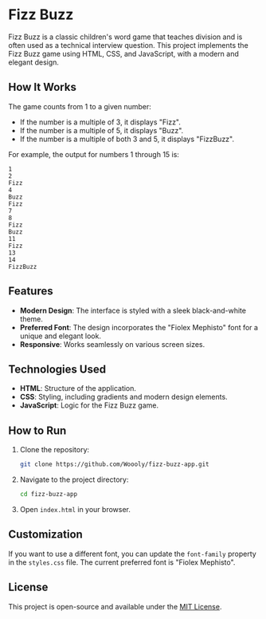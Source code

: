# Fizz Buzz

Fizz Buzz is a classic children's word game that teaches division and is often used as a technical interview question. This project implements the Fizz Buzz game using HTML, CSS, and JavaScript, with a modern and elegant design.

## How It Works

The game counts from 1 to a given number:
- If the number is a multiple of 3, it displays "Fizz".
- If the number is a multiple of 5, it displays "Buzz".
- If the number is a multiple of both 3 and 5, it displays "FizzBuzz".

For example, the output for numbers 1 through 15 is:
```
1
2
Fizz
4
Buzz
Fizz
7
8
Fizz
Buzz
11
Fizz
13
14
FizzBuzz
```

## Features

- **Modern Design**: The interface is styled with a sleek black-and-white theme.
- **Preferred Font**: The design incorporates the "Fiolex Mephisto" font for a unique and elegant look.
- **Responsive**: Works seamlessly on various screen sizes.

## Technologies Used

- **HTML**: Structure of the application.
- **CSS**: Styling, including gradients and modern design elements.
- **JavaScript**: Logic for the Fizz Buzz game.

## How to Run

1. Clone the repository:
   ```bash
   git clone https://github.com/Woooly/fizz-buzz-app.git
   ```
2. Navigate to the project directory:
   ```bash
   cd fizz-buzz-app
   ```
3. Open `index.html` in your browser.

## Customization

If you want to use a different font, you can update the `font-family` property in the `styles.css` file. The current preferred font is "Fiolex Mephisto".

## License

This project is open-source and available under the [MIT License](LICENSE).